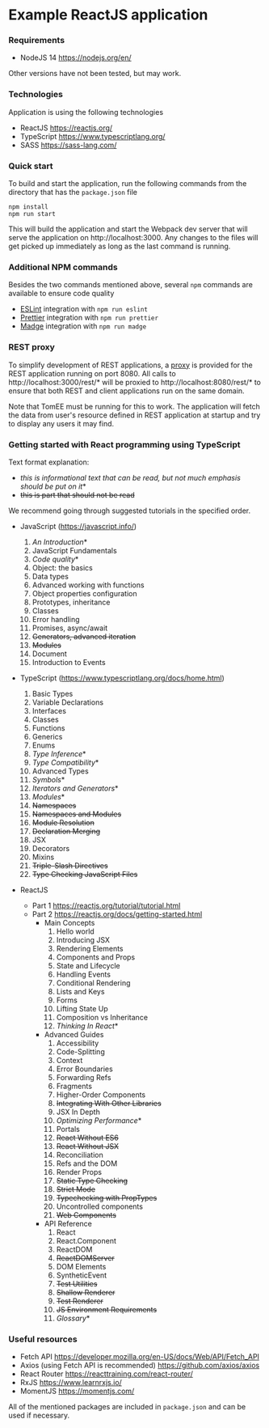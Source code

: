 # Example ReactJS application

### Requirements

- NodeJS 14 https://nodejs.org/en/

Other versions have not been tested, but may work.

### Technologies

Application is using the following technologies

- ReactJS https://reactjs.org/
- TypeScript https://www.typescriptlang.org/
- SASS https://sass-lang.com/

### Quick start

To build and start the application, run the following commands from the directory that has
the `package.json` file

```
npm install
npm run start
```

This will build the application and start the Webpack dev server that will serve the
application on http://localhost:3000. Any changes to the files will get picked up immediately
as long as the last command is running.

### Additional NPM commands

Besides the two commands mentioned above, several `npm` commands are available to ensure code
quality

- [ESLint](https://eslint.org/) integration with `npm run eslint`
- [Prettier](https://prettier.io/) integration with `npm run prettier`
- [Madge](https://github.com/pahen/madge) integration with `npm run madge`

### REST proxy

To simplify development of REST applications, a [proxy](https://webpack.js.org/configuration/dev-server/#devserverproxy)
is provided for the REST application running on port 8080. All calls to http://localhost:3000/rest/* will be
proxied to http://localhost:8080/rest/* to ensure that both REST and client applications
run on the same domain.

Note that TomEE must be running for this to work. The application will fetch the data
from user's resource defined in REST application at startup and try to display any
users it may find.

### Getting started with React programming using TypeScript

Text format explanation:
- _this is informational text that can be read, but not much emphasis should be put on it_*
- ~~this is part that should not be read~~

We recommend going through suggested tutorials in the specified order.

- JavaScript (https://javascript.info/)
    1. _An Introduction_*
    2. JavaScript Fundamentals
    3. _Code quality_*
    4. Object: the basics
    5. Data types
    6. Advanced working with functions
    7. Object properties configuration
    8. Prototypes, inheritance
    9. Classes
    10. Error handling
    11. Promises, async/await
    12. ~~Generators, advanced iteration~~
    13. ~~Modules~~
    14. Document
    15. Introduction to Events

- TypeScript (https://www.typescriptlang.org/docs/home.html)
    1. Basic Types
    2. Variable Declarations
    3. Interfaces
    4. Classes
    5. Functions
    6. Generics
    7. Enums
    8. _Type Inference_*
    9. _Type Compatibility_*
    10. Advanced Types
    11. _Symbols_*
    12. _Iterators and Generators_*
    13. _Modules_*
    14. ~~Namespaces~~
    15. ~~Namespaces and Modules~~
    16. ~~Module Resolution~~
    17. ~~Declaration Merging~~
    18. JSX
    19. Decorators
    20. Mixins
    21. ~~Triple-Slash Directives~~
    22. ~~Type Checking JavaScript Files~~


- ReactJS
    - Part 1 https://reactjs.org/tutorial/tutorial.html
    - Part 2 https://reactjs.org/docs/getting-started.html
        - Main Concepts
            1. Hello world
            2. Introducing JSX
            3. Rendering Elements
            4. Components and Props
            5. State and Lifecycle
            6. Handling Events
            7. Conditional Rendering
            8. Lists and Keys
            9. Forms
            10. Lifting State Up
            11. Composition vs Inheritance
            12. _Thinking In React_*
        - Advanced Guides
            1. Accessibility
            2. Code-Splitting
            3. Context
            4. Error Boundaries
            5. Forwarding Refs
            6. Fragments
            7. Higher-Order Components
            8. ~~Integrating With Other Libraries~~
            9. JSX In Depth
            10. _Optimizing Performance_*
            11. Portals
            12. ~~React Without ES6~~
            13. ~~React Without JSX~~
            14. Reconciliation
            15. Refs and  the DOM
            16. Render Props
            17. ~~Static Type Checking~~
            18. ~~Strict Mode~~
            19. ~~Typechecking with PropTypes~~
            20. Uncontrolled components
            21. ~~Web Components~~
        - API Reference
            1. React
            2. React.Component
            3. ReactDOM
            4. ~~ReactDOMServer~~
            5. DOM Elements
            6. SyntheticEvent
            7. ~~Test Utilities~~
            8. ~~Shallow Renderer~~
            9. ~~Test Renderer~~
            10. ~~JS Environment Requirements~~
            11. _Glossary_*

### Useful resources

- Fetch API https://developer.mozilla.org/en-US/docs/Web/API/Fetch_API
- Axios (using Fetch API is recommended) https://github.com/axios/axios
- React Router https://reacttraining.com/react-router/
- RxJS https://www.learnrxjs.io/
- MomentJS https://momentjs.com/

All of the mentioned packages are included in `package.json` and can be used if necessary.
